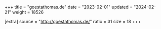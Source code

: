 +++
title = "goestathomas.de"
date = "2023-02-01"
updated = "2024-02-21"
weight = 18526

[extra]
source = "http://goestathomas.de/"
ratio = 31
size = 18
+++
